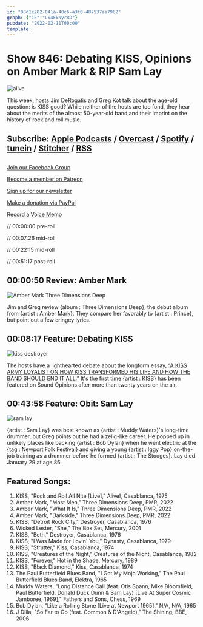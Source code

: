 ```yaml
---
id: "08d1c282-041a-40c6-a3f0-487537aa7982"
graph: {"1E":"Cx4FxNyr8D"}
pubdate: "2022-02-11T00:00"
template: 
---
```






# Show 846: Debating KISS, Opinions on Amber Mark & RIP Sam Lay

![alive](https://static.soundopinions.org/images/2022/kiss-alive.jpeg)

This week, hosts Jim DeRogatis and Greg Kot talk about the age-old question: is KISS good? While neither of the hosts are too fond, they hear about the merits of the almost 50-year-old band and their imprint on the history of rock and roll music. 



## Subscribe: [Apple Podcasts](https://itunes.apple.com/us/podcast/sound-opinions/id94793843) / [Overcast](https://overcast.fm/itunes94793843/sound-opinions) / [Spotify](https://open.spotify.com/show/1kNR8YL7TBrQuRxDdS4wtU) / [tunein](https://tunein.com/podcasts/Music-Podcasts/Sound-Opinions-p60273/) / [Stitcher](http://www.stitcher.com/podcast/sound-opinions) / [RSS](https://feeds.simplecast.com/Nn6fjnB0)



## 

[Join our Facebook Group](https://bit.ly/3sivr9T)

[Become a member on Patreon](https://bit.ly/3slWZvc)

[Sign up for our newsletter](https://bit.ly/3eEvRnG)

[Make a donation via PayPal](https://bit.ly/3dmt9lU)

[Record a Voice Memo](https://bit.ly/2RyD5Ah)

// 00:00:00 pre-roll

// 00:07:26 mid-roll

// 00:22:15 mid-roll

// 00:51:17 post-roll



## 00:00:50 Review: Amber Mark

![Amber Mark Three Dimensions Deep](https://static.soundopinions.org/assets/846/1E3.jpg)

Jim and Greg review {album : Three Dimensions Deep}, the debut album from {artist : Amber Mark}. They compare her favorably to {artist : Prince}, but point out a few cringey lyrics.



## 00:08:17 Feature: Debating KISS

![kiss destroyer](https://static.soundopinions.org/images/2022/kiss-cartoon.jpeg)

The hosts have a lighthearted debate about the longform essay, [“A KISS ARMY LOYALIST ON HOW KISS TRANSFORMED HIS LIFE AND HOW THE BAND SHOULD END IT ALL.”](https://www.popmatters.com/kiss-should-end-it-all#content) It's the first time {artist : KISS} has been featured on Sound Opinions after more than twenty years on the air.



## 00:43:58 Feature: Obit: Sam Lay

![sam lay](https://static.soundopinions.org/images/2022/sam.jpeg)

{artist : Sam Lay} was best known as {artist : Muddy Waters}'s long-time drummer, but Greg points out he had a zelig-like career. He popped up in unlikely places like backing {artist : Bob Dylan} when he went electric at the {tag : Newport Folk Festival} and giving a young {artist : Iggy Pop} on-the-job training as a drummer before he formed {artist : The Stooges}. Lay died January 29 at age 86.



## Featured Songs:

1. KISS, "Rock and Roll All Nite [Live]," Alive!, Casablanca, 1975
2. Amber Mark, "Most Men," Three Dimensions Deep, PMR, 2022
3. Amber Mark, "What It Is," Three Dimensions Deep, PMR, 2022
4. Amber Mark, "Darkside," Three Dimensions Deep, PMR, 2022
5. KISS, "Detroit Rock City," Destroyer, Casablanca, 1976
6. Wicked Lester, "She," The Box Set, Mercury, 2001
7. KISS, "Beth," Destroyer, Casablanca, 1976
8. KISS, "I Was Made for Lovin' You," Dynasty, Casablanca, 1979
9. KISS, "Strutter," Kiss, Casablanca, 1974
10. KISS, "Creatures of the Night," Creatures of the Night, Casablanca, 1982
11. KISS, "Forever," Hot in the Shade, Mercury, 1989
12. KISS, "Black Diamond," Kiss, Casablanca, 1974
13. The Paul Butterfield Blues Band, "I Got My Mojo Working," The Paul Butterfield Blues Band, Elektra, 1965
14. Muddy Waters, "Long Distance Call (feat. Otis Spann, Mike Bloomfield, Paul Butterfield, Donald Duck Dunn & Sam Lay) [Live At Super Cosmic Jamboree, 1969]," Fathers and Sons, Chess, 1969
15. Bob Dylan, "Like a Rolling Stone [Live at Newport 1965]," N/A, N/A, 1965
16. J Dilla, "So Far to Go (feat. Common & D'Angelo)," The Shining, BBE, 2006